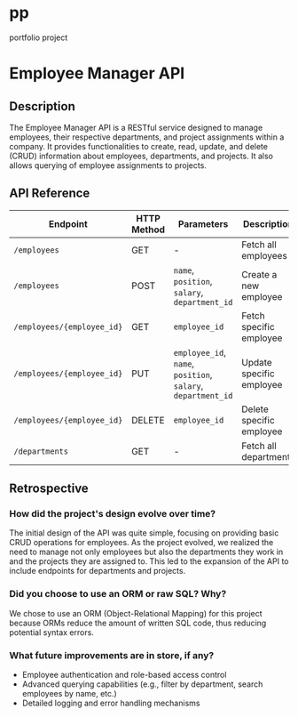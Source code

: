 # pp
portfolio project
# Employee Manager API

## Description
The Employee Manager API is a RESTful service designed to manage employees, their respective departments, and project assignments within a company. It provides functionalities to create, read, update, and delete (CRUD) information about employees, departments, and projects. It also allows querying of employee assignments to projects.

## API Reference

| Endpoint | HTTP Method | Parameters | Description |
|---|---|---|---|
| `/employees` | GET | - | Fetch all employees |
| `/employees` | POST | `name`, `position`, `salary`, `department_id` | Create a new employee |
| `/employees/{employee_id}` | GET | `employee_id` | Fetch specific employee |
| `/employees/{employee_id}` | PUT | `employee_id`, `name`, `position`, `salary`, `department_id` | Update specific employee |
| `/employees/{employee_id}` | DELETE | `employee_id` | Delete specific employee |
| `/departments` | GET | - | Fetch all departments |

## Retrospective

### How did the project's design evolve over time?
The initial design of the API was quite simple, focusing on providing basic CRUD operations for employees. As the project evolved, we realized the need to manage not only employees but also the departments they work in and the projects they are assigned to. This led to the expansion of the API to include endpoints for departments and projects. 

### Did you choose to use an ORM or raw SQL? Why?
We chose to use an ORM (Object-Relational Mapping) for this project because ORMs reduce the amount of written SQL code, thus reducing potential syntax errors.

### What future improvements are in store, if any?
- Employee authentication and role-based access control
- Advanced querying capabilities (e.g., filter by department, search employees by name, etc.)
- Detailed logging and error handling mechanisms
